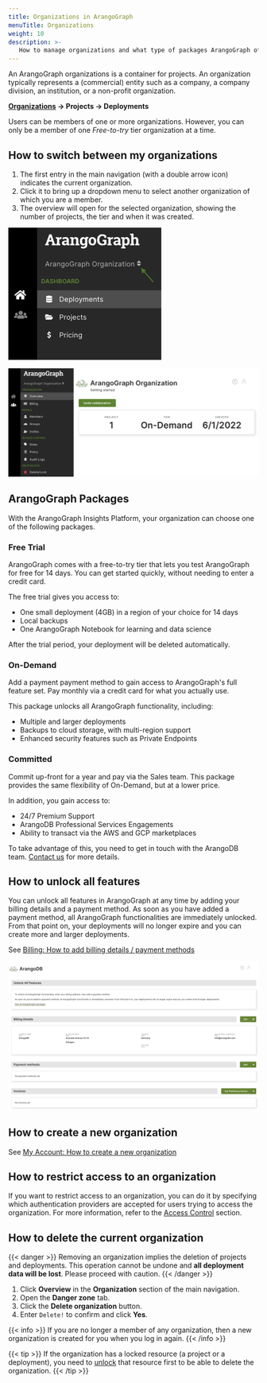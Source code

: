 ```yaml
---
title: Organizations in ArangoGraph
menuTitle: Organizations
weight: 10
description: >-
   How to manage organizations and what type of packages ArangoGraph offers
---
```

An ArangoGraph organizations is a container for projects. An organization
typically represents a (commercial) entity such as a company, a company division,
an institution, or a non-profit organization.

**<u>Organizations</u> → Projects → Deployments**

Users can be members of one or more organizations. However, you can only be a
member of one _Free-to-try_ tier organization at a time.

## How to switch between my organizations

1. The first entry in the main navigation (with a double arrow icon) indicates
   the current organization.
2. Click it to bring up a dropdown menu to select another organization of which you
   are a member.
3. The overview will open for the selected organization, showing the number of
   projects, the tier and when it was created.

![ArangoGraph Organization Switcher](../../../images/arangograph-organization-switcher.png)

![ArangoGraph Organization Overview](../../../images/arangograph-organization-overview.png)

## ArangoGraph Packages

With the ArangoGraph Insights Platform, your organization can choose one of the
following packages.

### Free Trial

ArangoGraph comes with a free-to-try tier that lets you test ArangoGraph for
free for 14 days. You can get started quickly, without needing to enter a
credit card.

The free trial gives you access to:
- One small deployment (4GB) in a region of your choice for 14 days
- Local backups
- One ArangoGraph Notebook for learning and data science

After the trial period, your deployment will be deleted automatically.

### On-Demand

Add a payment payment method to gain access to ArangoGraph's full feature set.
Pay monthly via a credit card for what you actually use.

This package unlocks all ArangoGraph functionality, including:
- Multiple and larger deployments
- Backups to cloud storage, with multi-region support
- Enhanced security features such as Private Endpoints

### Committed

Commit up-front for a year and pay via the Sales team. This package provides
the same flexibility of On-Demand, but at a lower price. 

In addition, you gain access to:
- 24/7 Premium Support
- ArangoDB Professional Services Engagements
- Ability to transact via the AWS and GCP marketplaces

To take advantage of this, you need to get in touch with the ArangoDB
team. [Contact us](https://www.arangodb.com/contact/) for more details.

## How to unlock all features

You can unlock all features in ArangoGraph at any time by adding your billing
details and a payment method. As soon as you have added a payment method, all
ArangoGraph functionalities are immediately unlocked. From that point on, your
deployments will no longer expire and you can create more and larger deployments.

See [Billing: How to add billing details / payment methods](billing.md)

![ArangoGraph Billing](../../../images/arangograph-billing.png)

## How to create a new organization

See [My Account: How to create a new organization](../my-account.md#how-to-create-a-new-organization)

## How to restrict access to an organization

If you want to restrict access to an organization, you can do it by specifying which authentication providers are accepted for users trying to access the organization. For more information, refer to the [Access Control](../security-and-access-control/_index.md#restricting-access-to-organizations) section.

## How to delete the current organization

{{< danger >}}
Removing an organization implies the deletion of projects and deployments.
This operation cannot be undone and **all deployment data will be lost**.
Please proceed with caution.
{{< /danger >}}

1. Click **Overview** in the **Organization** section of the main navigation.
2. Open the **Danger zone** tab.
3. Click the **Delete organization** button.
4. Enter `Delete!` to confirm and click **Yes**.

{{< info >}}
If you are no longer a member of any organization, then a new organization is
created for you when you log in again.
{{< /info >}}

{{< tip >}}
If the organization has a locked resource (a project or a deployment), you need to [unlock](../security-and-access-control/_index.md#locked-resources)
that resource first to be able to delete the organization.
{{< /tip >}}
